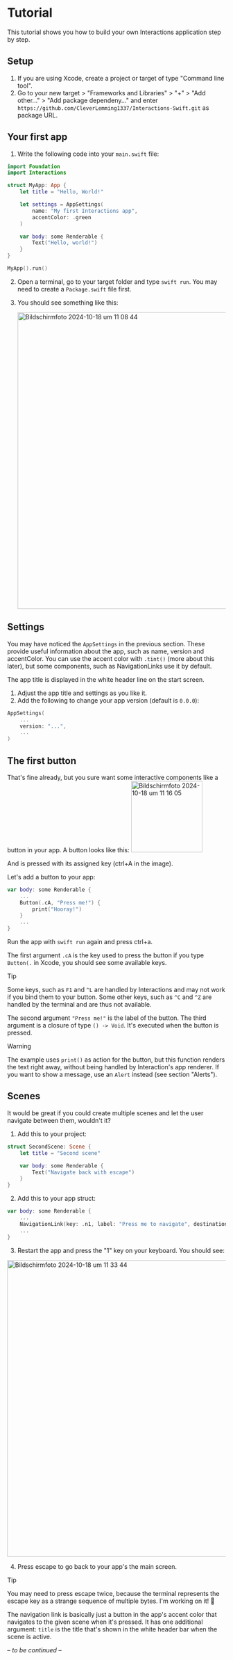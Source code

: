 # Tutorial
This tutorial shows you how to build your own Interactions application step by step.

## Setup
1. If you are using Xcode, create a project or target of type "Command line tool".
2. Go to your new target > "Frameworks and Libraries" > "+" > "Add other..." > "Add package dependeny..." and enter `https://github.com/CleverLemming1337/Interactions-Swift.git` as package URL.

## Your first app
1. Write the following code into your `main.swift` file:
```swift
import Foundation
import Interactions

struct MyApp: App {
    let title = "Hello, World!"

    let settings = AppSettings(
        name: "My first Interactions app",
        accentColor: .green
    )

    var body: some Renderable {
        Text("Hello, world!")
    }
}

MyApp().run()
```
2. Open a terminal, go to your target folder and type `swift run`. You may need to create a `Package.swift` file first.
3. You should see something like this:


   <img width="682" alt="Bildschirmfoto 2024-10-18 um 11 08 44" src="https://github.com/user-attachments/assets/0d14828d-2e1d-4ed9-bc2a-e64da430ecd8">

## Settings
You may have noticed the `AppSettings` in the previous section. These provide useful information about the app, such as name, version and accentColor. You can use the accent color with `.tint()` (more about this later), but some components, such as NavigationLinks use it by default.

The app title is displayed in the white header line on the start screen.

1. Adjust the app title and settings as you like it.
2. Add the following to change your app version (default is `0.0.0`):
```swift
AppSettings(
    ...
    version: "...",
    ...
)
```

## The first button
That's fine already, but you sure want some interactive components like a button in your app. A button looks like this:
<img width="164" alt="Bildschirmfoto 2024-10-18 um 11 16 05" src="https://github.com/user-attachments/assets/2528de99-72ce-44d8-9282-8e85a62697bd">

And is pressed with its assigned key (ctrl+A in the image).

Let's add a button to your app:

```swift
var body: some Renderable {
    ...
    Button(.cA, "Press me!") {
        print("Hooray!")
    }
    ...
}
```

Run the app with `swift run` again and press ctrl+a.

The first argument `.cA` is the key used to press the button if you type `Button(.` in Xcode, you should see some available keys.

> [!TIP]
> Some keys, such as `F1` and `^L` are handled by Interactions and may not work if you bind them to your button.
> Some other keys, such as `^C` and `^Z` are handled by the terminal and are thus not available.

The second argument `"Press me!"` is the label of the button.
The third argument is a closure of type `() -> Void`. It's executed when the button is pressed.

> [!WARNING]
> The example uses `print()` as action for the button, but this function renders the text right away, without being handled by Interaction's app renderer.
> If you want to show a message, use an `Alert` instead (see section "Alerts").

## Scenes
It would be great if you could create multiple scenes and let the user navigate between them, wouldn't it?

1. Add this to your project:
   
```swift
struct SecondScene: Scene {
    let title = "Second scene"

    var body: some Renderable {
        Text("Navigate back with escape")
    }
}
```

2. Add this to your app struct:

```swift
var body: some Renderable {
    ...
    NavigationLink(key: .n1, label: "Press me to navigate", destination: SecondScene())
    ...
}
```

3. Restart the app and press the "1" key on your keyboard. You should see:

<img width="682" alt="Bildschirmfoto 2024-10-18 um 11 33 44" src="https://github.com/user-attachments/assets/63a50852-d6cf-4f9f-b6b3-47ccd5ffb837">

4. Press escape to go back to your app's the main screen.

> [!TIP]
> You may need to press escape twice, because the terminal represents the escape key as a strange sequence of multiple bytes. I'm working on it! 🔨

The navigation link is basically just a button in the app's accent color that navigates to the given scene when it's pressed. It has one additional argument: `title` is the title that's shown in the white header bar when the scene is active.

– _to be continued_ –
